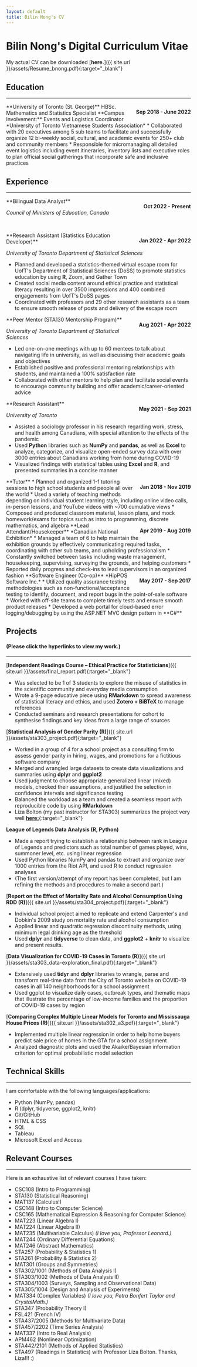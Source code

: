 ```yaml
---
layout: default
title: Bilin Nong's CV
---
```

# Bilin Nong's Digital Curriculum Vitae

My actual CV can be downloaded [**here.**]({{ site.url }}/assets/Resume_bnong.pdf){:target="_blank"}

## Education  
----
<p style="float: right;"><b>Sep 2018 - June 2022</b></p>
**University of Toronto (St. George)**  
HBSc. Mathematics and Statistics Specialist  
**Campus Involvement:**  
Events and Logistics Coordinator  
*University of Toronto Vietnamese Students Association*  
* Collaborated with 20 executives among 5 sub teams to facilitate and successfully organize 12 bi-weekly social, cultural, and academic events for 250+ club and community members
* Responsible for micromanaging all detailed event logistics including event itineraries, inventory lists and executive roles to plan official social gatherings that incorporate safe and inclusive practices 

## Experience
----
<p style = "float:right;"><b>Oct 2022 - Present</b></p>
**Bilingual Data Analyst**

*Council of Ministers of Education, Canada*

&nbsp;

<p style = "float:right;"><b>Jan 2022 - Apr 2022</b></p>
**Research Assistant (Statistics Education Developer)** 

*University of Toronto Department of Statistical Sciences* 
* Planned and developed a statistics-themed virtual escape room for UofT's Department of Statistical Sciences (DoSS) to promote statistics education by using **R**, Zoom, and Gather Town
* Created social media content around ethical practice and statistical literacy resulting in over 3500 impressions and 400 combined engagements from UofT's DoSS pages
* Coordinated with professors and 29 other research assistants as a team to ensure smooth release of posts and delivery of the escape room

<p style = "float:right;"><b>Aug 2021 - Apr 2022</b></p>
**Peer Mentor (STA130 Mentorship Program)**

*University of Toronto Department of Statistical Sciences* 
* Led one-on-one meetings with up to 60 mentees to talk about navigating life in university, as well as discussing their academic goals and objectives
* Established positive and professional mentoring relationships with students, and maintained a 100% satisfaction rate
* Collaborated with other mentors to help plan and facilitate social events to encourage community building and offer academic/career-oriented advice

<p style = "float:right;"><b>May 2021 - Sep 2021</b></p>
**Research Assistant**

*University of Toronto* 
* Assisted a sociology professor in his research regarding work, stress, and health among Canadians, with special attention to the effects of the pandemic
* Used **Python** libraries such as **NumPy** and **pandas**, as well as **Excel** to analyze, categorize, and visualize open-ended survey data with over 3000 entries about Canadians working from home during COVID-19
* Visualized findings with statistical tables using **Excel** and **R**, and presented summaries in a concise manner

<p style = "float: right;"><b>Jan 2018 - Nov 2019</b></p>
**Tutor**
* Planned and organized 1-1 tutoring sessions to high school students and people all over the world
* Used a variety of teaching methods depending on individual student learning style, including online video calls, in-person lessons, and YouTube videos with ~700 cumulative views
* Composed and produced classroom material, lesson plans, and mock homework/exams for topics such as intro to programming, discrete mathematics, and algebra

<p style = "float: right;"><b>Apr 2019 - Aug 2019</b></p>
**Lead Attendant/Housekeeper**  
*Canadian National Exhibition*
* Managed a team of 6 to help maintain the exhibition grounds by effectively communicating required tasks, coordinating with other sub teams, and upholding professionalism
* Constantly switched between tasks including waste management, housekeeping, supervising, surveying the grounds, and helping customers
* Reported daily progress and check-ins to lead supervisors in an organized fashion

<p style = "float: right;"><b>May 2017 - Sep 2017</b></p>
**Software Engineer (Co-op)**  
*HipPOS Software Inc.*
* Utilized quality assurance testing methodologies such as non-functional/acceptance testing to identify, document, and report bugs in the point-of-sale software
* Worked with off-site teams to complete timely tests and ensure smooth product releases
* Developed a web portal for cloud-based error logging/debugging by using the ASP.NET MVC design pattern in **C#**

## Projects 
#### (Please click the hyperlinks to view my work.)
----
[**Independent Readings Course – Ethical Practice for Statisticians**]({{ site.url }}/assets/final_report.pdf){:target="_blank"}
* Was selected to be 1 of 3 students to explore the misuse of statistics in the scientific community and everyday media consumption
* Wrote a 9-page educative piece using **RMarkdown** to spread awareness of statistical literacy and ethics, and used **Zotero + BiBTeX** to manage references
* Conducted seminars and research presentations for cohort to synthesise findings and key ideas from a large range of sources

[**Statistical Analysis of Gender Parity (R)**]({{ site.url }}/assets/sta303_project.pdf){:target="_blank"}
* Worked in a group of 4 for a school project as a consulting firm to assess gender parity in hiring, wages, and promotions for a fictitious software company
* Merged and wrangled large datasets to create data visualizations and summaries using **dplyr** and **ggplot2**
* Used judgment to choose appropriate generalized linear (mixed) models, checked their assumptions, and justified the selection in confidence intervals and significance testing
* Balanced the workload as a team and created a seamless report with reproducible code by using **RMarkdown**
* Liza Bolton (my past instructor for STA303) summarizes the project very well [**here:**](https://www.lizabolton.com/sta303_winter21_note){:target="_blank"}  

**League of Legends Data Analysis (R, Python)**
* Made a report trying to establish a relationship between rank in League of Legends and predictors such as total number of games played, wins, summoner level, etc. using linear regression
* Used Python libraries NumPy and pandas to extract and organize over 1000 entries from the Riot API, and used R to conduct regression analyses
* (The first version/attempt of my report has been completed, but I am refining the methods and procedures to make a second part.)

[**Report on the Effect of Mortality Rate and Alcohol Consumption Using RDD (R)**]({{ site.url }}/assets/sta304_project.pdf){:target="_blank"}
* Individual school project aimed to replicate and extend Carpenter's and Dobkin's 2009 study on mortality rate and alcohol consumption
* Applied linear and quadratic regression discontinuity methods, using minimum legal drinking age as the threshold
* Used **dplyr** and **tidyverse** to clean data, and **ggplot2** + **knitr** to visualize and present results.

[**Data Visualization for COVID-19 Cases in Toronto (R)**]({{ site.url }}/assets/sta303_data-exploration_final.pdf){:target="_blank"}
* Extensively used **tidyr** and **dplyr** libraries to wrangle, parse and transform real-time data from the City of Toronto website on COVID-19 cases in all 140 neighborhoods for a school assignment
* Used ggplot to visualize daily cases, outbreak types, and thematic maps that illustrate the percentage of low-income families and the proportion of COVID-19 cases by region

[**Comparing Complex Multiple Linear Models for Toronto and Mississauga House Prices (R)**]({{ site.url }}/assets/sta302_a3.pdf){:target="_blank"}
* Implemented multiple linear regression in order to help home buyers predict sale price of homes in the GTA for a school assignment
* Analyzed diagnostic plots and used the Akaike/Bayesian information criterion for optimal probabilistic model selection

## Technical Skills
----
I am comfortable with the following languages/applications:
* Python (NumPy, pandas)
* R (dplyr, tidyverse, ggplot2, knitr)
* Git/GitHub
* HTML & CSS
* SQL
* Tableau
* Microsoft Excel and Access

## Relevant Courses
----
Here is an exhaustive list of relevant courses I have taken:
* CSC108 (Intro to Programming)
* STA130 (Statistical Reasoning)
* MAT137 (Calculus!)
* CSC148 (Intro to Computer Science)
* CSC165 (Mathematical Expression & Reasoning for Computer Science)
* MAT223 (Linear Algebra I)
* MAT224 (Linear Algebra II)
* MAT235 (Multivariable Calculus) _(I love you, Professor Leonard.)_
* MAT244 (Ordinary Differential Equations)
* MAT246 (Abstract Mathematics)
* STA257 (Probability & Statistics 1)
* STA261 (Probability & Statistics 2)
* MAT301 (Groups and Symmetries)
* STA302/1001 (Methods of Data Analysis I)
* STA303/1002 (Methods of Data Analysis II)
* STA304/1003 (Surveys, Sampling and Observational Data)
* STA305/1004 (Design and Analysis of Experiments)
* MAT334 (Complex Variables) _(I love you, Petra Bonfert Taylor and CrystalMath.)_
* STA347 (Probability Theory I)
* FSL421 (French IV)
* STA437/2005 (Methods for Multivariate Data)
* STA457/2202 (Time Series Analysis)
* MAT337 (Intro to Real Analysis)
* APM462 (Nonlinear Optimization)
* STA442/2101 (Methods of Applied Statistics)
* STA497 (Readings in Statistics) with Professor Liza Bolton. Thanks, Liza!!! :)
